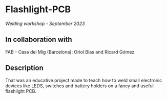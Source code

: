 # Flashlight-PCB
*Welding workshop - September 2023*

## In collaboration with
FAB - Casa del Mig (Barcelona): Oriol Blas and Ricard Gómez

## Description
That was an educative project made to teach how to weld small electronic devices like LEDS, switches and battery holders on a fancy and useful flashlight PCB.



